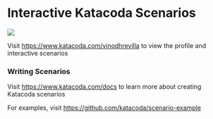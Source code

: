 # Interactive Katacoda Scenarios

[![](http://shields.katacoda.com/katacoda/vinodhrevilla/count.svg)](https://www.katacoda.com/vinodhrevilla "Get your profile on Katacoda.com")

Visit https://www.katacoda.com/vinodhrevilla to view the profile and interactive scenarios

### Writing Scenarios
Visit https://www.katacoda.com/docs to learn more about creating Katacoda scenarios

For examples, visit https://github.com/katacoda/scenario-example
